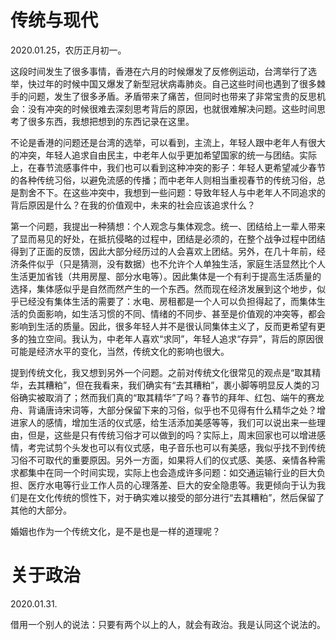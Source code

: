 # 传统与现代

2020.01.25，农历正月初一。

这段时间发生了很多事情，香港在六月的时候爆发了反修例运动，台湾举行了选举，快过年的时候中国又爆发了新型冠状病毒肺炎。自己这些时间也遇到了很多棘手的问题，发生了很多矛盾。矛盾带来了痛苦，但同时也带来了非常宝贵的反思机会：没有冲突的时候很难去深刻思考背后的原因，也就很难解决问题。这些时间思考了很多东西，我想把想到的东西记录在这里。

不论是香港的问题还是台湾的选举，可以看到，主流上，年轻人跟中老年人有很大的冲突，年轻人追求自由民主，中老年人似乎更加希望国家的统一与团结。实际上，在春节流感事件中，我们也可以看到这种冲突的影子：年轻人更希望减少春节的各种传统习俗，以避免流感的传播；而中老年人则相当重视春节的传统习俗，总是割舍不下。在这些冲突中，我想到一些问题：导致年轻人与中老年人不同追求的背后原因是什么？在我的价值观中，未来的社会应该追求什么？

第一个问题，我提出一种猜想：个人观念与集体观念。统一、团结给上一辈人带来了显而易见的好处，在抵抗侵略的过程中，团结是必须的，在整个战争过程中团结得到了正面的反馈，因此大部分经历过的人会喜欢上团结。另外，在几十年前，经济条件似乎（只是猜测，没有数据）也不允许个人单独生活，家庭生活显然比个人生活更加省钱（共用房屋、部分水电等）。因此集体是一个有利于提高生活质量的选择，集体感似乎是自然而然产生的一个东西。然而现在经济发展到这个地步，似乎已经没有集体生活的需要了：水电、房租都是一个人可以负担得起了，而集体生活的负面影响，如生活习惯的不同、情绪的不同步、甚至是价值观的冲突等，都会影响到生活的质量。因此，很多年轻人并不是很认同集体主义了，反而更希望有更多的独立空间。我认为，中老年人喜欢“求同”，年轻人追求“存异”，背后的原因很可能是经济水平的变化，当然，传统文化的影响也很大。

提到传统文化，我又想到另外一个问题。之前对传统文化很常见的观点是“取其精华，去其糟粕”，但在我看来，我们确实有“去其糟粕”，裹小脚等明显反人类的习俗确实被取消了；然而我们真的“取其精华”了吗？春节的拜年、红包、端午的赛龙舟、背诵唐诗宋词等，大部分保留下来的习俗，似乎也不见得有什么精华之处？增进家人的感情，增加生活的仪式感，给生活添加美感等等，我们可以说出来一些理由，但是，这些是只有传统习俗才可以做到的吗？实际上，周末回家也可以增进感情，考完试剪个头发也可以有仪式感，电子音乐也可以有美感，我似乎找不到传统习俗不可取代的重要原因。另外一方面，如果将人们的仪式感、美感、亲情各种需求都集中在同一个时间实现，实际上也会造成许多问题：如交通运输行业的巨大负担、医疗水电等行业工作人员的心理落差、巨大的安全隐患等。我更倾向于认为我们是在文化传统的惯性下，对于确实难以接受的部分进行“去其糟粕”，然后保留了其他的大部分。

婚姻也作为一个传统文化，是不是也是一样的道理呢？

# 关于政治

2020.01.31.

借用一个别人的说法：只要有两个以上的人，就会有政治。我是认同这个说法的。
